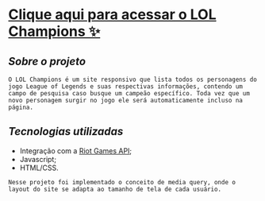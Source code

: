 [<b><h1>Clique aqui para acessar o LOL Champions ✨</h1>](https://larissabenedet.github.io/lol-champions/)</b>

## *Sobre o projeto*
```
O LOL Champions é um site responsivo que lista todos os personagens do jogo League of Legends e suas respectivas informações, contendo um campo de pesquisa caso busque um campeão específico. Toda vez que um novo personagem surgir no jogo ele será automaticamente incluso na página. 
```

## *Tecnologias utilizadas*
* Integração com a [Riot Games API](https://developer.riotgames.com/docs/lol);
* Javascript;
* HTML/CSS.

```
Nesse projeto foi implementado o conceito de media query, onde o layout do site se adapta ao tamanho de tela de cada usuário.
```
